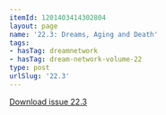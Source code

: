 ```yaml
---
itemId: 1201403414302804
layout: page
name: '22.3: Dreams, Aging and Death'
tags:
- hasTag: dreamnetwork
- hasTag: dream-network-volume-22
type: post
urlSlug: '22.3'
---
```

<a href="files/pdfs/Volume_22/22.3-Dream-Network_Vol_22_No-3.pdf" download="">Download issue 22.3</a>